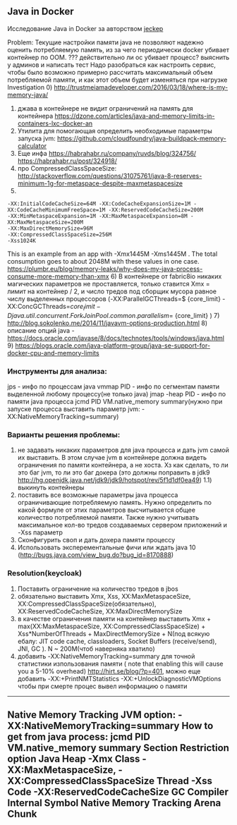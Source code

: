 ## Java in Docker

Исследование Java in Docker за авторством [jeckep](https://github.com/jeckep)

Problem:
Текущие настройки памяти java не позволяют надежно оценить потребляемую память, из за чего периодически docker убивает контейнер по OOM. ??? действительно ли ос убивает процесс? выяснить у админов и написать тест
Надо разобраться как настроить сервис, чтобы было возможно примерно рассчитать максимальный объем потребляемой памяти, и как этот объем будет изменяться при нагрузке
Investigation
0) http://trustmeiamadeveloper.com/2016/03/18/where-is-my-memory-java/
1) джава в контейнере не видит ограничений на память для контейнера
https://dzone.com/articles/java-and-memory-limits-in-containers-lxc-docker-an
2) Утилита для помогающая определить необходимые параметры запуска jvm: https://github.com/cloudfoundry/java-buildpack-memory-calculator
3) Еще инфа https://habrahabr.ru/company/ruvds/blog/324756/
https://habrahabr.ru/post/324918/
4) про CompressedClassSpaceSize: http://stackoverflow.com/questions/31075761/java-8-reserves-minimum-1g-for-metaspace-despite-maxmetaspacesize
5)
 ```
-XX:InitialCodeCacheSize=64M -XX:CodeCacheExpansionSize=1M -XX:CodeCacheMinimumFreeSpace=1M -XX:ReservedCodeCacheSize=200M
-XX:MinMetaspaceExpansion=1M -XX:MaxMetaspaceExpansion=8M -XX:MaxMetaspaceSize=200M
-XX:MaxDirectMemorySize=96M
-XX:CompressedClassSpaceSize=256M
-Xss1024K
```
This is an example from an app with -Xmx1445M -Xms1445M . The total consumption goes to about 2048M with these values in one case.
https://plumbr.eu/blog/memory-leaks/why-does-my-java-process-consume-more-memory-than-xmx
6) В контейнере от fabric8io никаких магических параметров не проставляется, только ставится Xmx = лимит на контейнер / 2, и число тредов под сборщик мусора равное числу выделенных процессоров (-XX:ParallelGCThreads=$
{core_limit} -XX:ConcGCThreads=${core_limit}
-Djava.util.concurrent.ForkJoinPool.common.parallelism=$
{core_limit}
)
7) http://blog.sokolenko.me/2014/11/javavm-options-production.html
8) описание опций java - https://docs.oracle.com/javase/8/docs/technotes/tools/windows/java.html
9) https://blogs.oracle.com/java-platform-group/java-se-support-for-docker-cpu-and-memory-limits

### Инструменты для анализа:
jps - инфо по процессам java
vmmap PID - инфо по сегментам памяти выделенной любому процессу(не только java)
jmap -heap PID - инфо по памяти java процесса
jcmd PID VM.native_memory summary(нужно при запуске процесса выставить параметр jvm: -XX:NativeMemoryTracking=summary)

### Варианты решения проблемы:
1) не задавать никаких параметров для java процесса и дать jvm самой их выставить. В этом случае jvm в контейнере должна видеть ограничения по памяти контейнера, а не хоста. Хз как сделать, то ли это баг jvm, то ли это баг докера (это должны поправить в jdk9 http://hg.openjdk.java.net/jdk9/jdk9/hotspot/rev/5f1d1df0ea49)
1.1) выкинуть контейнеры
2) поставить все возможные параметры java процесса ограничивающие потребляемую память. Нужно определить по какой формуле от этих параметров высчитывается общее количество потребляемой памяти. Также нужно учитывать максимальное кол-во тредов создаваемых сервером приложений и -Xss параметр 
3) Сконфигурить своп и дать дохера памяти процессу
4) Использовать эксперементальные фичи или ждать java 10 (http://bugs.java.com/view_bug.do?bug_id=8170888)

### Resolution(keycloak)
1) Поставить ограничение на количество тредов в jbos
2) обязательно выставить Xmx, Xss, XX:MaxMetaspaceSize, XX:CompressedClassSpaceSize(обязательно), XX:ReservedCodeCacheSize, XX:MaxDirectMemorySize
3) в качестве ограничения памяти на контейнер выставить Xmx + max(XX:MaxMetaspaceSize, XX:CompressedClassSpaceSize) + Xss*NumberOfThreads + MaxDirectMemorySize + N(под всякую ебалу: JIT code cache, classloaders, Socket Buffers (receive/send), JNI, GC ). N ~ 200M(чтоб наверняка хватило)
4) добавить -XX:NativeMemoryTracking=summary для точной статистики изпользования памяти ( note that enabling this will cause you a 5-10% overhead) http://hirt.se/blog/?p=401, можно еще добавить -XX:+PrintNMTStatistics -XX:+UnlockDiagnosticVMOptions чтобы при смерте процес вывел информацию о памяти

---
Native Memory Tracking
JVM option: -XX:NativeMemoryTracking=summary
How to get from java process: jcmd PID VM.native_memory summary
Section	Restriction option
Java Heap	-Xmx
Class	-XX:MaxMetaspaceSize, -XX:CompressedClassSpaceSize
Thread	-Xss
Code	-XX:ReservedCodeCacheSize
GC
Compiler
Internal
Symbol
Native Memory Tracking
Arena Chunk
---
